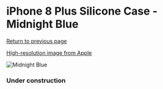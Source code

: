 # iPhone 8 Plus Silicone Case - Midnight Blue

[Return to previous page](/iphone_7)

[High-resolution image from Apple](https://store.storeimages.cdn-apple.com/8756/as-images.apple.com/is/MQGY2?wid=4500&hei=4500&fmt=png)

<div style="width: 384px"><img src="/everysource/MQGY2.png" alt="Midnight Blue"></div>

### Under construction
